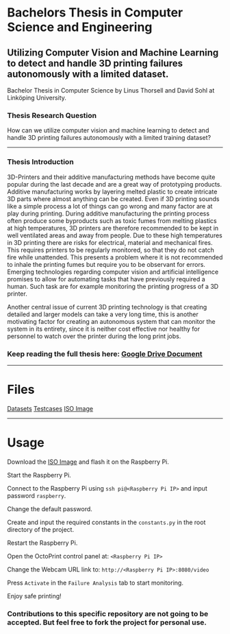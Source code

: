 # Bachelors Thesis in Computer Science and Engineering

## Utilizing Computer Vision and Machine Learning to detect and handle 3D printing failures autonomously with a limited dataset.
Bachelor Thesis in Computer Science by Linus Thorsell and David Sohl at Linköping University.

### Thesis Research Question

How can we utilize computer vision and machine learning
to detect and handle 3D printing failures autonomously
with a limited training dataset?

***

### Thesis Introduction

3D-Printers and their additive manufacturing methods have become quite popular during the last decade and are a great way of prototyping products. Additive manufacturing works by layering melted plastic to create intricate 3D parts where almost anything can be created. Even if 3D printing sounds like a simple process a lot of things can go wrong and many factor are at play during printing. During additive manufacturing the printing process often produce some byproducts such as toxic fumes from melting plastics at high temperatures, 3D printers are therefore recommended to be kept in well ventilated areas and away from people. Due to these high temperatures in 3D printing there are risks for electrical, material and mechanical fires. This requires printers to be regularly monitored, so that they do not catch fire while unattended. This presents a problem where it is not recommended to inhale the printing fumes but require you to be observant for errors. Emerging technologies regarding computer vision and artificial intelligence promises to allow for automating tasks that have previously required a human. Such task are for example monitoring the printing progress of a 3D printer.

Another central issue of current 3D printing technology is that creating detailed and larger models can take a very long time, this is another motivating factor for creating an autonomous system that can monitor the system in its entirety, since it is neither cost effective nor healthy for personnel to watch over the printer during the long print jobs.

### Keep reading the full thesis here: [Google Drive Document](https://drive.google.com/file/d/1CYKXol5aLj0p3fodsFr81RXP4OuGD8Eu/view?usp=sharing)
***

# Files
[Datasets](https://files.havre.dev/FailureAnalysis/datasets/)
[Testcases](https://files.havre.dev/FailureAnalysis/testcases/)
[ISO Image]()
***

# Usage
Download the [ISO Image]() and flash it on the Raspberry Pi.

Start the Raspberry Pi.

Connect to the Raspberry Pi using `ssh pi@<Raspberry Pi IP>` and input password `raspberry`.

Change the default password.

Create and input the required constants in the `constants.py` in the root directory of the project.

Restart the Raspberry Pi.

Open the OctoPrint control panel at: `<Raspberry Pi IP>`

Change the Webcam URL link to: `http://<Raspberry Pi IP>:8080/video`

Press `Activate` in the `Failure Analysis` tab to start monitoring.

Enjoy safe printing!

### Contributions to this specific repository are not going to be accepted. But feel free to fork the project for personal use.
